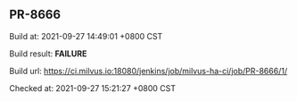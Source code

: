 <h2><a name="pr-8666" class="anchor" href="#pr-8666" rel="nofollow" aria-hidden="true"><span class="octicon octicon-link"></span></a>PR-8666</h2>

<p>Build at: 2021-09-27 14:49:01 +0800 CST</p>

<p>Build result: <strong>FAILURE</strong></p>

<p>Build url: <a href="https://ci.milvus.io:18080/jenkins/job/milvus-ha-ci/job/PR-8666/1/" rel="nofollow">https://ci.milvus.io:18080/jenkins/job/milvus-ha-ci/job/PR-8666/1/</a></p>

<p>Checked at: 2021-09-27 15:21:27 +0800 CST</p>
